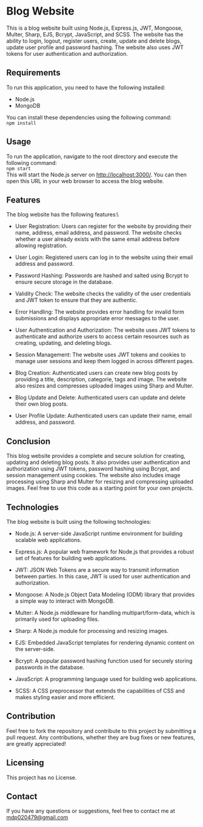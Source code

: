 # Blog Website

This is a blog website built using Node.js, Express.js, JWT, Mongoose, Multer, Sharp, EJS, Bcrypt, JavaScript, and SCSS. The website has the ability to login, logout, register users, create, update and delete blogs, update user profile and password hashing. The website also uses JWT tokens for user authentication and authorization.

## Requirements

To run this application, you need to have the following installed:

- Node.js
- MongoDB

You can install these dependencies using the following command:\
`npm install`

## Usage

To run the application, navigate to the root directory and execute the following command:\
`npm start`\
This will start the Node.js server on [http://localhost:3000/](http://localhost:3000). You can then open this URL in your web browser to access the blog website.

## Features

The blog website has the following features:\

- User Registration: Users can register for the website by providing their name, address, email address, and password. The website checks whether a user already exists with the same email address before allowing registration.

- User Login: Registered users can log in to the website using their email address and password.

- Password Hashing: Passwords are hashed and salted using Bcrypt to ensure secure storage in the database.

- Validity Check: The website checks the validity of the user credentials and JWT token to ensure that they are authentic.

- Error Handling: The website provides error handling for invalid form submissions and displays appropriate error messages to the user.

- User Authentication and Authorization: The website uses JWT tokens to authenticate and authorize users to access certain resources such as creating, updating, and deleting blogs.

- Session Management: The website uses JWT tokens and cookies to manage user sessions and keep them logged in across different pages.

- Blog Creation: Authenticated users can create new blog posts by providing a title, description, categorie, tags and image. The website also resizes and compresses uploaded images using Sharp and Multer.

- Blog Update and Delete: Authenticated users can update and delete their own blog posts.

- User Profile Update: Authenticated users can update their name, email address, and password.

## Conclusion

This blog website provides a complete and secure solution for creating, updating and deleting blog posts. It also provides user authentication and authorization using JWT tokens, password hashing using Bcrypt, and session management using cookies. The website also includes image processing using Sharp and Multer for resizing and compressing uploaded images. Feel free to use this code as a starting point for your own projects.

## Technologies

The blog website is built using the following technologies:

- Node.js: A server-side JavaScript runtime environment for building scalable web applications.

- Express.js: A popular web framework for Node.js that provides a robust set of features for building web applications.

- JWT: JSON Web Tokens are a secure way to transmit information between parties. In this case, JWT is used for user authentication and authorization.

- Mongoose: A Node.js Object Data Modeling (ODM) library that provides a simple way to interact with MongoDB.

- Multer: A Node.js middleware for handling multipart/form-data, which is primarily used for uploading files.

- Sharp: A Node.js module for processing and resizing images.

- EJS: Embedded JavaScript templates for rendering dynamic content on the server-side.

- Bcrypt: A popular password hashing function used for securely storing passwords in the database.

- JavaScript: A programming language used for building web applications.

- SCSS: A CSS preprocessor that extends the capabilities of CSS and makes styling easier and more efficient.

## Contribution

Feel free to fork the repository and contribute to this project by submitting a pull request. Any contributions, whether they are bug fixes or new features, are greatly appreciated!

## Licensing

This project has no License.

## Contact

If you have any questions or suggestions, feel free to contact me at [mdp020479@gmail.com](mailto:mdp020479@gmail.com)
